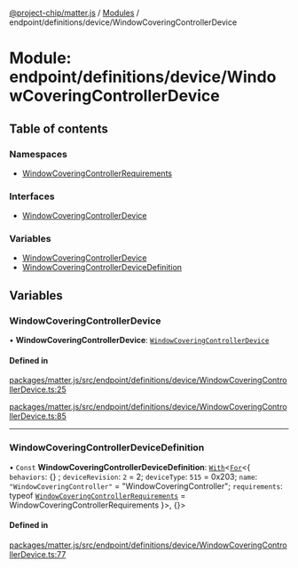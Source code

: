 [@project-chip/matter.js](../README.md) / [Modules](../modules.md) / endpoint/definitions/device/WindowCoveringControllerDevice

# Module: endpoint/definitions/device/WindowCoveringControllerDevice

## Table of contents

### Namespaces

- [WindowCoveringControllerRequirements](endpoint_definitions_device_WindowCoveringControllerDevice.WindowCoveringControllerRequirements.md)

### Interfaces

- [WindowCoveringControllerDevice](../interfaces/endpoint_definitions_device_WindowCoveringControllerDevice.WindowCoveringControllerDevice.md)

### Variables

- [WindowCoveringControllerDevice](endpoint_definitions_device_WindowCoveringControllerDevice.md#windowcoveringcontrollerdevice)
- [WindowCoveringControllerDeviceDefinition](endpoint_definitions_device_WindowCoveringControllerDevice.md#windowcoveringcontrollerdevicedefinition)

## Variables

### WindowCoveringControllerDevice

• **WindowCoveringControllerDevice**: [`WindowCoveringControllerDevice`](../interfaces/endpoint_definitions_device_WindowCoveringControllerDevice.WindowCoveringControllerDevice.md)

#### Defined in

[packages/matter.js/src/endpoint/definitions/device/WindowCoveringControllerDevice.ts:25](https://github.com/project-chip/matter.js/blob/2d9f2165d2672864fda3496a6d0d5f93597f82c6/packages/matter.js/src/endpoint/definitions/device/WindowCoveringControllerDevice.ts#L25)

[packages/matter.js/src/endpoint/definitions/device/WindowCoveringControllerDevice.ts:85](https://github.com/project-chip/matter.js/blob/2d9f2165d2672864fda3496a6d0d5f93597f82c6/packages/matter.js/src/endpoint/definitions/device/WindowCoveringControllerDevice.ts#L85)

___

### WindowCoveringControllerDeviceDefinition

• `Const` **WindowCoveringControllerDeviceDefinition**: [`With`](node_export._internal_.md#with)\<[`For`](behavior_cluster_export._internal_.EndpointType.md#for)\<\{ `behaviors`: {} ; `deviceRevision`: ``2`` = 2; `deviceType`: ``515`` = 0x203; `name`: ``"WindowCoveringController"`` = "WindowCoveringController"; `requirements`: typeof [`WindowCoveringControllerRequirements`](endpoint_definitions_device_WindowCoveringControllerDevice.WindowCoveringControllerRequirements.md) = WindowCoveringControllerRequirements }\>, {}\>

#### Defined in

[packages/matter.js/src/endpoint/definitions/device/WindowCoveringControllerDevice.ts:77](https://github.com/project-chip/matter.js/blob/2d9f2165d2672864fda3496a6d0d5f93597f82c6/packages/matter.js/src/endpoint/definitions/device/WindowCoveringControllerDevice.ts#L77)
